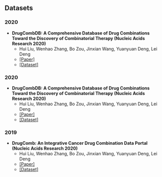 ## Datasets

### 2020

- **DrugCombDB: A Comprehensive Database of Drug Combinations Toward the Discovery of Combinatorial Therapy (Nucleic Acids Research 2020)**
  - Hui Liu, Wenhao Zhang, Bo Zou, Jinxian Wang, Yuanyuan Deng, Lei Deng
  - [[Paper]](https://academic.oup.com/nar/article/48/D1/D871/5609522)
  - [[Dataset]](http://drugcombdb.denglab.org/)

### 2020

- **DrugCombDB: A Comprehensive Database of Drug Combinations Toward the Discovery of Combinatorial Therapy (Nucleic Acids Research 2020)**
  - Hui Liu, Wenhao Zhang, Bo Zou, Jinxian Wang, Yuanyuan Deng, Lei Deng
  - [[Paper]](https://academic.oup.com/nar/article/48/D1/D871/5609522)
  - [[Dataset]](http://drugcombdb.denglab.org/)

### 2019

- **DrugComb: An Integrative Cancer Drug Combination Data Portal (Nucleic Acids Research 2020)**
  - Hui Liu, Wenhao Zhang, Bo Zou, Jinxian Wang, Yuanyuan Deng, Lei Deng
  - [[Paper]](https://academic.oup.com/nar/article/48/D1/D871/5609522)
  - [[Dataset]](http://drugcombdb.denglab.org/)
